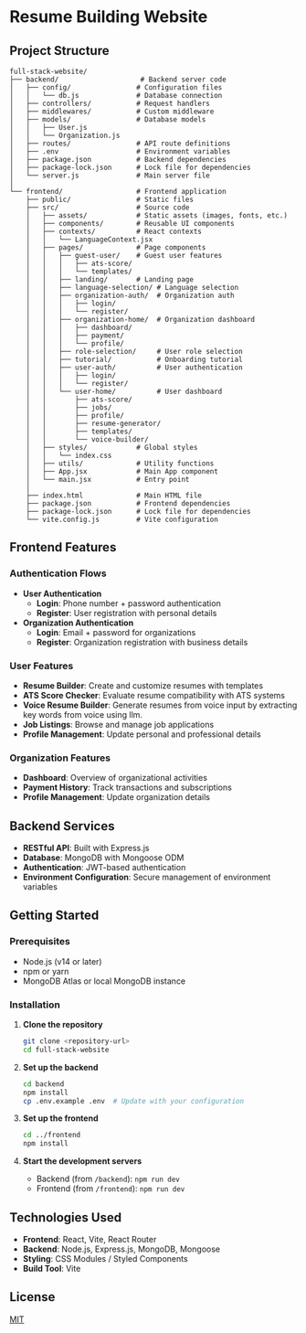# Resume Building Website

## Project Structure

```
full-stack-website/
├── backend/                    # Backend server code
│   ├── config/                # Configuration files
│   │   └── db.js              # Database connection
│   ├── controllers/           # Request handlers
│   ├── middlewares/           # Custom middleware
│   ├── models/                # Database models
│   │   ├── User.js
│   │   └── Organization.js
│   ├── routes/                # API route definitions
│   ├── .env                   # Environment variables
│   ├── package.json           # Backend dependencies
│   ├── package-lock.json      # Lock file for dependencies
│   └── server.js              # Main server file
│
└── frontend/                  # Frontend application
    ├── public/                # Static files
    ├── src/                   # Source code
    │   ├── assets/            # Static assets (images, fonts, etc.)
    │   ├── components/        # Reusable UI components
    │   ├── contexts/          # React contexts
    │   │   └── LanguageContext.jsx
    │   ├── pages/             # Page components
    │   │   ├── guest-user/    # Guest user features
    │   │   │   ├── ats-score/
    │   │   │   └── templates/
    │   │   ├── landing/       # Landing page
    │   │   ├── language-selection/ # Language selection
    │   │   ├── organization-auth/  # Organization auth
    │   │   │   ├── login/
    │   │   │   └── register/
    │   │   ├── organization-home/  # Organization dashboard
    │   │   │   ├── dashboard/
    │   │   │   ├── payment/
    │   │   │   └── profile/
    │   │   ├── role-selection/     # User role selection
    │   │   ├── tutorial/           # Onboarding tutorial
    │   │   ├── user-auth/          # User authentication
    │   │   │   ├── login/
    │   │   │   └── register/
    │   │   └── user-home/          # User dashboard
    │   │       ├── ats-score/
    │   │       ├── jobs/
    │   │       ├── profile/
    │   │       ├── resume-generator/
    │   │       ├── templates/
    │   │       └── voice-builder/
    │   ├── styles/            # Global styles
    │   │   └── index.css
    │   ├── utils/             # Utility functions
    │   ├── App.jsx            # Main App component
    │   └── main.jsx           # Entry point
    │
    ├── index.html             # Main HTML file
    ├── package.json           # Frontend dependencies
    ├── package-lock.json      # Lock file for dependencies
    └── vite.config.js         # Vite configuration
```

## Frontend Features

### Authentication Flows
- **User Authentication**
  - **Login**: Phone number + password authentication
  - **Register**: User registration with personal details
- **Organization Authentication**
  - **Login**: Email + password for organizations
  - **Register**: Organization registration with business details

### User Features
- **Resume Builder**: Create and customize resumes with templates
- **ATS Score Checker**: Evaluate resume compatibility with ATS systems
- **Voice Resume Builder**: Generate resumes from voice input by extracting key words from voice using llm.
- **Job Listings**: Browse and manage job applications
- **Profile Management**: Update personal and professional details

### Organization Features
- **Dashboard**: Overview of organizational activities
- **Payment History**: Track transactions and subscriptions
- **Profile Management**: Update organization details

## Backend Services
- **RESTful API**: Built with Express.js
- **Database**: MongoDB with Mongoose ODM
- **Authentication**: JWT-based authentication
- **Environment Configuration**: Secure management of environment variables

## Getting Started

### Prerequisites
- Node.js (v14 or later)
- npm or yarn
- MongoDB Atlas or local MongoDB instance

### Installation

1. **Clone the repository**
   ```bash
   git clone <repository-url>
   cd full-stack-website
   ```

2. **Set up the backend**
   ```bash
   cd backend
   npm install
   cp .env.example .env  # Update with your configuration
   ```

3. **Set up the frontend**
   ```bash
   cd ../frontend
   npm install
   ```

4. **Start the development servers**
   - Backend (from `/backend`): `npm run dev`
   - Frontend (from `/frontend`): `npm run dev`

## Technologies Used
- **Frontend**: React, Vite, React Router
- **Backend**: Node.js, Express.js, MongoDB, Mongoose
- **Styling**: CSS Modules / Styled Components
- **Build Tool**: Vite

## License
[MIT](LICENSE)
